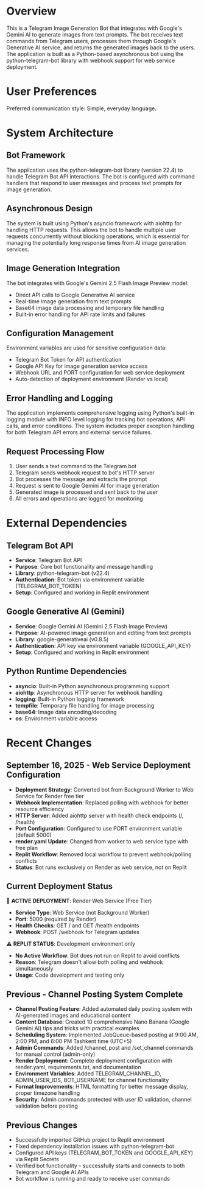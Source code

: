 # Overview

This is a Telegram Image Generation Bot that integrates with Google's Gemini AI to generate images from text prompts. The bot receives text commands from Telegram users, processes them through Google's Generative AI service, and returns the generated images back to the users. The application is built as a Python-based asynchronous bot using the python-telegram-bot library with webhook support for web service deployment.

# User Preferences

Preferred communication style: Simple, everyday language.

# System Architecture

## Bot Framework
The application uses the python-telegram-bot library (version 22.4) to handle Telegram Bot API interactions. The bot is configured with command handlers that respond to user messages and process text prompts for image generation.

## Asynchronous Design
The system is built using Python's asyncio framework with aiohttp for handling HTTP requests. This allows the bot to handle multiple user requests concurrently without blocking operations, which is essential for managing the potentially long response times from AI image generation services.

## Image Generation Integration
The bot integrates with Google's Gemini 2.5 Flash Image Preview model:
- Direct API calls to Google Generative AI service
- Real-time image generation from text prompts
- Base64 image data processing and temporary file handling
- Built-in error handling for API rate limits and failures

## Configuration Management
Environment variables are used for sensitive configuration data:
- Telegram Bot Token for API authentication
- Google API Key for image generation service access
- Webhook URL and PORT configuration for web service deployment
- Auto-detection of deployment environment (Render vs local)

## Error Handling and Logging
The application implements comprehensive logging using Python's built-in logging module with INFO level logging for tracking bot operations, API calls, and error conditions. The system includes proper exception handling for both Telegram API errors and external service failures.

## Request Processing Flow
1. User sends a text command to the Telegram bot
2. Telegram sends webhook request to bot's HTTP server
3. Bot processes the message and extracts the prompt
4. Request is sent to Google Gemini AI for image generation
5. Generated image is processed and sent back to the user
6. All errors and operations are logged for monitoring

# External Dependencies

## Telegram Bot API
- **Service**: Telegram Bot API
- **Purpose**: Core bot functionality and message handling
- **Library**: python-telegram-bot (v22.4)
- **Authentication**: Bot token via environment variable (TELEGRAM_BOT_TOKEN)
- **Setup**: Configured and working in Replit environment

## Google Generative AI (Gemini)
- **Service**: Google Gemini AI (Gemini 2.5 Flash Image Preview)
- **Purpose**: AI-powered image generation and editing from text prompts
- **Library**: google-generativeai (v0.8.5)
- **Authentication**: API key via environment variable (GOOGLE_API_KEY)
- **Setup**: Configured and working in Replit environment

## Python Runtime Dependencies
- **asyncio**: Built-in Python asynchronous programming support
- **aiohttp**: Asynchronous HTTP server for webhook handling
- **logging**: Built-in Python logging framework
- **tempfile**: Temporary file handling for image processing
- **base64**: Image data encoding/decoding
- **os**: Environment variable access

# Recent Changes

## September 16, 2025 - Web Service Deployment Configuration
- **Deployment Strategy**: Converted bot from Background Worker to Web Service for Render free tier
- **Webhook Implementation**: Replaced polling with webhook for better resource efficiency
- **HTTP Server**: Added aiohttp server with health check endpoints (/, /health)
- **Port Configuration**: Configured to use PORT environment variable (default 5000)
- **render.yaml Update**: Changed from worker to web service type with free plan
- **Replit Workflow**: Removed local workflow to prevent webhook/polling conflicts
- **Status**: Bot runs exclusively on Render as web service, not on Replit

## Current Deployment Status
🚀 **ACTIVE DEPLOYMENT**: Render Web Service (Free Tier)
- **Service Type**: Web Service (not Background Worker)
- **Port**: 5000 (required by Render)
- **Health Checks**: GET / and GET /health endpoints
- **Webhook**: POST /webhook for Telegram updates

⚠️ **REPLIT STATUS**: Development environment only
- **No Active Workflow**: Bot does not run on Replit to avoid conflicts
- **Reason**: Telegram doesn't allow both polling and webhook simultaneously
- **Usage**: Code development and testing only

## Previous - Channel Posting System Complete
- **Channel Posting Feature**: Added automated daily posting system with AI-generated images and educational content
- **Content Database**: Created 10 comprehensive Nano Banana (Google Gemini AI) tips and tricks with practical examples
- **Scheduling System**: Implemented JobQueue-based posting at 9:00 AM, 2:00 PM, and 6:00 PM Tashkent time (UTC+5)
- **Admin Commands**: Added /channel_post and /set_channel commands for manual control (admin-only)
- **Render Deployment**: Complete deployment configuration with render.yaml, requirements.txt, and documentation
- **Environment Variables**: Added TELEGRAM_CHANNEL_ID, ADMIN_USER_IDS, BOT_USERNAME for channel functionality
- **Format Improvements**: HTML formatting for better message display, proper timezone handling
- **Security**: Admin commands protected with user ID validation, channel validation before posting

## Previous Changes  
- Successfully imported GitHub project to Replit environment
- Fixed dependency installation issues with python-telegram-bot
- Configured API keys (TELEGRAM_BOT_TOKEN and GOOGLE_API_KEY) via Replit Secrets
- Verified bot functionality - successfully starts and connects to both Telegram and Google AI APIs
- Bot workflow is running and ready to receive user commands
